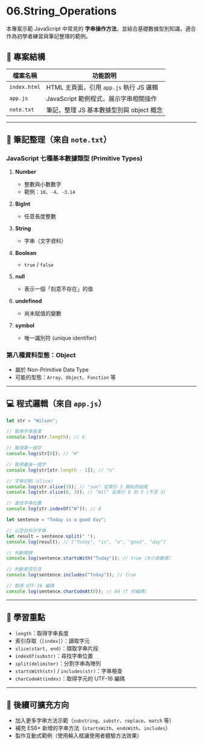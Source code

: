 # 06.String_Operations

本專案示範 JavaScript 中常見的 **字串操作方法**，並結合基礎數據型別知識，適合作為初學者練習與筆記整理的範例。

## 📂 專案結構

| 檔案名稱     | 功能說明                                 |
| ------------ | ---------------------------------------- |
| `index.html` | HTML 主頁面，引用 `app.js` 執行 JS 邏輯  |
| `app.js`     | JavaScript 範例程式，展示字串相關操作    |
| `note.txt`   | 筆記，整理 JS 基本數據型別與 object 概念 |

---

## 📜 筆記整理（來自 `note.txt`）

### JavaScript 七種基本數據類型 (Primitive Types)

1. **Number**

   - 整數與小數數字
   - 範例：`10`、`-4`、`-3.14`

2. **BigInt**

   - 任意長度整數

3. **String**

   - 字串（文字資料）

4. **Boolean**

   - `true` / `false`

5. **null**

   - 表示一個「刻意不存在」的值

6. **undefined**

   - 尚未賦值的變數

7. **symbol**

   - 唯一識別符 (unique identifier)

### 第八種資料型態：**Object**

- 屬於 Non-Primitive Data Type
- 可能的型態：`Array`、`Object`、`Function` 等

---

## 💻 程式邏輯（來自 `app.js`）

```javascript
let str = "Wilson";

// 取得字串長度
console.log(str.length); // 6

// 取得第一個字
console.log(str[0]); // "W"

// 取得最後一個字
console.log(str[str.length - 1]); // "n"

// 字串切割（slice）
console.log(str.slice(3)); // "son" 從索引 3 開始到結尾
console.log(str.slice(0, 3)); // "Wil" 從索引 0 到 3 (不含 3)

// 查找字串位置
console.log(str.indexOf("W")); // 0

let sentence = "Today is a good day";

// 以空白拆分字串
let result = sentence.split(" ");
console.log(result); // ["Today", "is", "a", "good", "day"]

// 判斷開頭
console.log(sentence.startsWith("Today")); // true（大小寫敏感）

// 判斷是否包含
console.log(sentence.includes("Today")); // true

// 取得 UTF-16 編碼
console.log(sentence.charCodeAt(0)); // 84 (T 的編碼)
```

---

## 📝 學習重點

- `length`：取得字串長度
- 索引存取（`[index]`）：讀取字元
- `slice(start, end)`：擷取字串片段
- `indexOf(substr)`：尋找字串位置
- `split(delimiter)`：分割字串為陣列
- `startsWith(str)` / `includes(str)`：字串檢查
- `charCodeAt(index)`：取得字元的 UTF-16 編碼

---

## 🚀 後續可擴充方向

- 加入更多字串方法示範（`substring`、`substr`、`replace`、`match` 等）
- 補充 ES6+ 新增的字串方法（`startsWith`、`endsWith`、`includes`）
- 製作互動式範例（使用輸入框讓使用者體驗方法效果）
